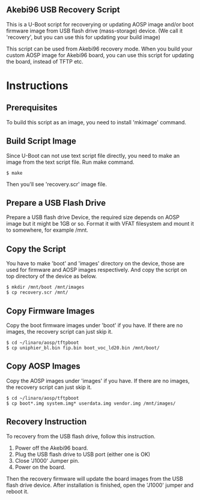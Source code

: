 Akebi96 USB Recovery Script
---------------------------

This is a U-Boot script for recoverying or updating AOSP image and/or boot firmware image from USB flash drive (mass-storage) device.  (We call it 'recovery', but you can use this for updating your build image)

This script can be used from Akebi96 recovery mode. When you build your custom AOSP image for Akebi96 board, you can use this script for updating the board, instead of TFTP etc.

# Instructions

## Prerequisites

To build this script as an image, you need to install 'mkimage' command.

## Build Script Image

Since U-Boot can not use text script file directly, you need to make an image from the text script file. Run make command.

```
$ make
```

Then you'll see 'recovery.scr' image file.

## Prepare a USB Flash Drive

Prepare a USB flash drive Device, the required size depends on AOSP image but it might be 1GB or so. Format it with VFAT filesystem and mount it to somewhere, for example /mnt.

## Copy the Script

You have to make 'boot' and 'images' directory on the device, those are used for firmware and AOSP images respectively. And copy the script on top directory of the device as below.

```
$ mkdir /mnt/boot /mnt/images
$ cp recovery.scr /mnt/
```

## Copy Firmware Images

Copy the boot firmware images under 'boot' if you have.
If there are no images, the recovery script can just skip it.

```
$ cd ~/linaro/aosp/tftpboot
$ cp uniphier_bl.bin fip.bin boot_voc_ld20.bin /mnt/boot/
```

## Copy AOSP Images

Copy the AOSP images under 'images' if you have.
If there are no images, the recovery script can just skip it.

```
$ cd ~/linaro/aosp/tftpboot
$ cp boot*.img system.img* userdata.img vendor.img /mnt/images/
```

## Recovery Instruction

To recovery from the USB flash drive, follow this instruction.

1. Power off the Akebi96 board.
2. Plug the USB flash drive to USB port (either one is OK)
3. Close 'J1000' Jumper pin.
4. Power on the board.

Then the recovery firmware will update the board images from the USB flash drive device.  After installation is finished, open the 'J1000' jumper and reboot it.

